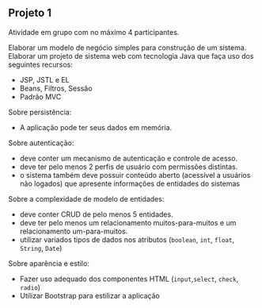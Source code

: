 ## Projeto 1

Atividade em grupo com no máximo 4 participantes. 

Elaborar um modelo de negócio simples para construção de um sistema.
Elaborar um projeto de sistema web com tecnologia Java que faça uso dos seguintes recursos: 
* JSP, JSTL e EL
* Beans, Filtros, Sessão
* Padrão MVC 

Sobre persistência:
- A aplicação pode ter seus dados em memória. 

Sobre autenticação:
- deve conter um mecanismo de autenticação e controle de acesso.
- deve ter pelo menos 2 perfis de usuário com permissões distintas.
- o sistema também deve possuir conteúdo aberto (acessível a usuários não logados) que apresente informações de entidades do sistemas

Sobre a complexidade de modelo de entidades:
- deve conter CRUD de pelo menos 5 entidades.
- deve ter pelo menos um relacionamento muitos-para-muitos e um relacionamento um-para-muitos.
- utilizar variados tipos de dados nos atributos (`boolean`, `int`, `float`, `String`, `Date`)

Sobre aparência e estilo:
- Fazer uso adequado dos componentes HTML (`input`,`select`, `check`, `radio`)
- Utilizar Bootstrap para estilizar a aplicação
